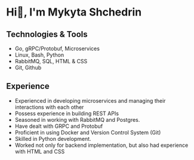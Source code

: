 # Hi👋, I'm Mykyta Shchedrin

## Technologies & Tools

- Go, gRPC/Protobuf, Microservices
- Linux, Bash, Python
- RabbitMQ, SQL, HTML & CSS
- Git, Github

## Experience

- Experienced in developing microservices and managing their interactions with each other
- Possess experience in building REST APIs
- Seasoned in working with RabbitMQ and Postgres.
- Have dealt with GRPC and Protobuf
- Proficient in using Docker and Version Control System (Git)
- Skilled in Python development.
- Worked not only for backend implementation, but also had experience with HTML and CSS



